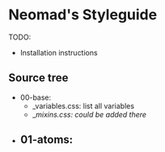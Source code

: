 # Neomad's Styleguide

TODO: 

- Installation instructions

## Source tree

- 00-base: 
    - _variables.css: list all variables
    - __mixins.css: could be added there_
- 01-atoms:
    -